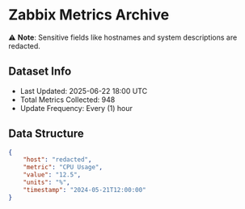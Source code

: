 # Zabbix Metrics Archive

⚠️ **Note**: Sensitive fields like hostnames and system descriptions are redacted.

## Dataset Info
- Last Updated: 2025-06-22 18:00 UTC
- Total Metrics Collected: 948
- Update Frequency: Every (1) hour

## Data Structure
```json
{
    "host": "redacted",
    "metric": "CPU Usage",
    "value": "12.5",
    "units": "%",
    "timestamp": "2024-05-21T12:00:00"
}
```
